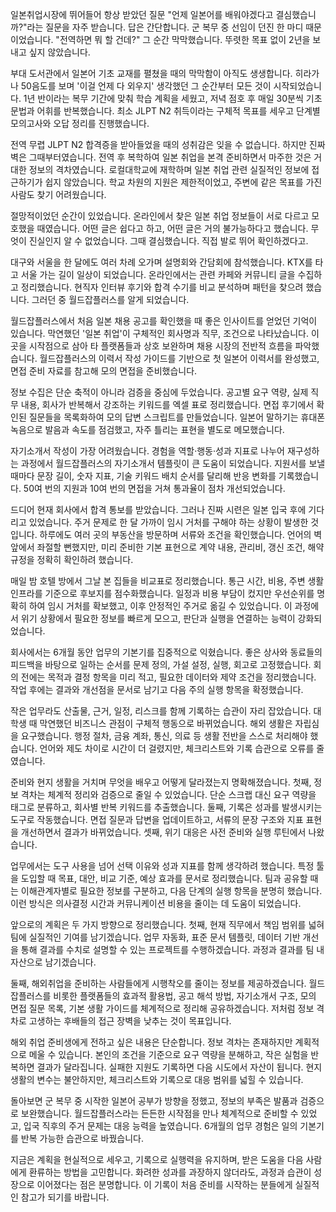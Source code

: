 일본취업시장에 뛰어들어 항상 받았던 질문 "언제 일본어를 배워야겠다고 결심했습니까?"라는 질문을 자주 받습니다. 답은 간단합니다. 군 복무 중 선임이 던진 한 마디 때문이었습니다. "전역하면 뭐 할 건데?" 그 순간 막막했습니다. 뚜렷한 목표 없이 2년을 보내고 싶지 않았습니다.

부대 도서관에서 일본어 기초 교재를 펼쳤을 때의 막막함이 아직도 생생합니다. 히라가나 50음도를 보며 '이걸 언제 다 외우지' 생각했던 그 순간부터 모든 것이 시작되었습니다. 1년 반이라는 복무 기간에 맞춰 학습 계획을 세웠고, 저녁 점호 후 매일 30분씩 기초 문법과 어휘를 반복했습니다. 최소 JLPT N2 취득이라는 구체적 목표를 세우고 단계별 모의고사와 오답 정리를 진행했습니다.

전역 무렵 JLPT N2 합격증을 받아들었을 때의 성취감은 잊을 수 없습니다. 하지만 진짜 벽은 그때부터였습니다. 전역 후 복학하여 일본 취업을 본격 준비하면서 마주한 것은 거대한 정보의 격차였습니다. 로컬대학교에 재학하며 일본 취업 관련 실질적인 정보에 접근하기가 쉽지 않았습니다. 학교 차원의 지원은 제한적이었고, 주변에 같은 목표를 가진 사람도 찾기 어려웠습니다.

절망적이었던 순간이 있었습니다. 온라인에서 찾은 일본 취업 정보들이 서로 다르고 모호했을 때였습니다. 어떤 글은 쉽다고 하고, 어떤 글은 거의 불가능하다고 했습니다. 무엇이 진실인지 알 수 없었습니다. 그때 결심했습니다. 직접 발로 뛰어 확인하겠다고.

대구와 서울을 한 달에도 여러 차례 오가며 설명회와 간담회에 참석했습니다. KTX를 타고 서울 가는 길이 일상이 되었습니다. 온라인에서는 관련 카페와 커뮤니티 글을 수집하고 정리했습니다. 현직자 인터뷰 후기와 합격 수기를 비교 분석하며 패턴을 찾으려 했습니다. 그러던 중 월드잡플러스를 알게 되었습니다.

월드잡플러스에서 처음 일본 채용 공고를 확인했을 때 좋은 인사이트를 얻었던 기억이 있습니다. 막연했던 '일본 취업'이 구체적인 회사명과 직무, 조건으로 나타났습니다. 이곳을 시작점으로 삼아 타 플랫폼들과 상호 보완하며 채용 시장의 전반적 흐름을 파악했습니다. 월드잡플러스의 이력서 작성 가이드를 기반으로 첫 일본어 이력서를 완성했고, 면접 준비 자료를 참고해 모의 면접을 준비했습니다.

정보 수집은 단순 축적이 아니라 검증을 중심에 두었습니다. 공고별 요구 역량, 실제 직무 내용, 회사가 반복해서 강조하는 키워드를 엑셀 표로 정리했습니다. 면접 후기에서 확인된 질문들을 목록화하여 모의 답변 스크립트를 만들었습니다. 일본어 말하기는 휴대폰 녹음으로 발음과 속도를 점검했고, 자주 틀리는 표현을 별도로 메모했습니다.

자기소개서 작성이 가장 어려웠습니다. 경험을 역할·행동·성과 지표로 나누어 재구성하는 과정에서 월드잡플러스의 자기소개서 템플릿이 큰 도움이 되었습니다. 지원서를 보낼 때마다 문장 길이, 숫자 지표, 기술 키워드 배치 순서를 달리해 반응 변화를 기록했습니다. 50여 번의 지원과 10여 번의 면접을 거쳐 통과율이 점차 개선되었습니다.

드디어 현재 회사에서 합격 통보를 받았습니다. 그러나 진짜 시련은 일본 입국 후에 기다리고 있었습니다. 주거 문제로 한 달 가까이 임시 거처를 구해야 하는 상황이 발생한 것입니다. 하루에도 여러 곳의 부동산을 방문하며 서류와 조건을 확인했습니다. 언어의 벽 앞에서 좌절할 뻔했지만, 미리 준비한 기본 표현으로 계약 내용, 관리비, 갱신 조건, 해약 규정을 정확히 확인하려 했습니다.

매일 밤 호텔 방에서 그날 본 집들을 비교표로 정리했습니다. 통근 시간, 비용, 주변 생활 인프라를 기준으로 후보지를 점수화했습니다. 일정과 비용 부담이 컸지만 우선순위를 명확히 하여 임시 거처를 확보했고, 이후 안정적인 주거로 옮길 수 있었습니다. 이 과정에서 위기 상황에서 필요한 정보를 빠르게 모으고, 판단과 실행을 연결하는 능력이 강화되었습니다.

회사에서는 6개월 동안 업무의 기본기를 집중적으로 익혔습니다. 좋은 상사와 동료들의 피드백을 바탕으로 일하는 순서를 문제 정의, 가설 설정, 실행, 회고로 고정했습니다. 회의 전에는 목적과 결정 항목을 미리 적고, 필요한 데이터와 제약 조건을 정리했습니다. 작업 후에는 결과와 개선점을 문서로 남기고 다음 주의 실행 항목을 확정했습니다.

작은 업무라도 산출물, 근거, 일정, 리스크를 함께 기록하는 습관이 자리 잡았습니다. 대학생 때 막연했던 비즈니스 관점이 구체적 행동으로 바뀌었습니다. 해외 생활은 자립심을 요구했습니다. 행정 절차, 금융 계좌, 통신, 의료 등 생활 전반을 스스로 처리해야 했습니다. 언어와 제도 차이로 시간이 더 걸렸지만, 체크리스트와 기록 습관으로 오류를 줄였습니다.

준비와 현지 생활을 거치며 무엇을 배우고 어떻게 달라졌는지 명확해졌습니다. 첫째, 정보 격차는 체계적 정리와 검증으로 줄일 수 있었습니다. 단순 스크랩 대신 요구 역량을 태그로 분류하고, 회사별 반복 키워드를 추출했습니다. 둘째, 기록은 성과를 발생시키는 도구로 작동했습니다. 면접 질문과 답변을 업데이트하고, 서류의 문장 구조와 지표 표현을 개선하면서 결과가 바뀌었습니다. 셋째, 위기 대응은 사전 준비와 실행 루틴에서 나왔습니다.

업무에서는 도구 사용을 넘어 선택 이유와 성과 지표를 함께 생각하려 했습니다. 특정 툴을 도입할 때 목표, 대안, 비교 기준, 예상 효과를 문서로 정리했습니다. 팀과 공유할 때는 이해관계자별로 필요한 정보를 구분하고, 다음 단계의 실행 항목을 분명히 했습니다. 이런 방식은 의사결정 시간과 커뮤니케이션 비용을 줄이는 데 도움이 되었습니다.

앞으로의 계획은 두 가지 방향으로 정리했습니다. 첫째, 현재 직무에서 책임 범위를 넓혀 팀에 실질적인 기여를 남기겠습니다. 업무 자동화, 표준 문서 템플릿, 데이터 기반 개선을 통해 결과를 수치로 설명할 수 있는 프로젝트를 수행하겠습니다. 과정과 결과를 팀 내 자산으로 남기겠습니다.

둘째, 해외취업을 준비하는 사람들에게 시행착오를 줄이는 정보를 제공하겠습니다. 월드잡플러스를 비롯한 플랫폼들의 효과적 활용법, 공고 해석 방법, 자기소개서 구조, 모의 면접 질문 목록, 기본 생활 가이드를 체계적으로 정리해 공유하겠습니다. 저처럼 정보 격차로 고생하는 후배들의 접근 장벽을 낮추는 것이 목표입니다.

해외 취업 준비생에게 전하고 싶은 내용은 단순합니다. 정보 격차는 존재하지만 계획적으로 메울 수 있습니다. 본인의 조건을 기준으로 요구 역량을 분해하고, 작은 실험을 반복하면 결과가 달라집니다. 실패한 지원도 기록하면 다음 시도에서 자산이 됩니다. 현지 생활의 변수는 불안하지만, 체크리스트와 기록으로 대응 범위를 넓힐 수 있습니다.

돌아보면 군 복무 중 시작한 일본어 공부가 방향을 정했고, 정보의 부족은 발품과 검증으로 보완했습니다. 월드잡플러스라는 든든한 시작점을 만나 체계적으로 준비할 수 있었고, 입국 직후의 주거 문제는 대응 능력을 높였습니다. 6개월의 업무 경험은 일의 기본기를 반복 가능한 습관으로 바꿨습니다.

지금은 계획을 현실적으로 세우고, 기록으로 실행력을 유지하며, 받은 도움을 다음 사람에게 환류하는 방법을 고민합니다. 화려한 성과를 과장하지 않더라도, 과정과 습관이 성장으로 이어졌다는 점은 분명합니다. 이 기록이 처음 준비를 시작하는 분들에게 실질적인 참고가 되기를 바랍니다.